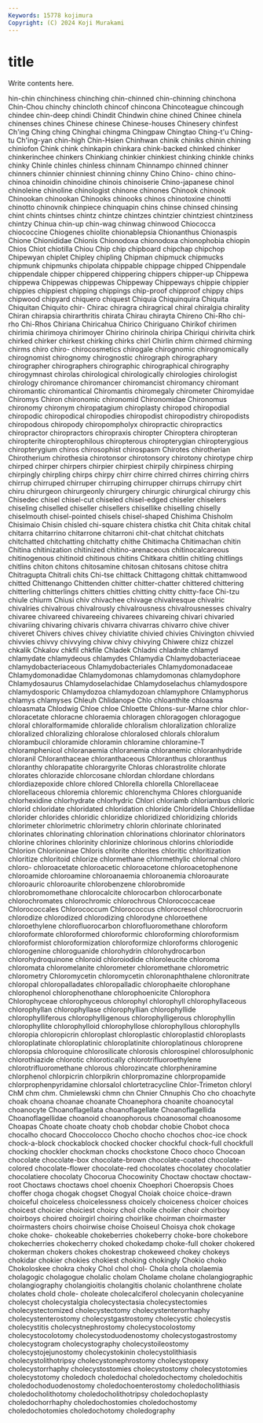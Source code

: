 ```yaml
---
Keywords: 15778 kojimura
Copyright: (C) 2024 Koji Murakami
---
```


# title

Write contents here.



hin-chin chinchiness chinching
chin-chinned chin-chinning chinchona Chin-Chou chinchy chincloth chincof chincona Chincoteague chincough
chindee chin-deep chindi Chindit Chindwin chine chined Chinee chinela chinenses
chines Chinese chinese Chinese-houses Chinesery chinfest Ch'ing Ching ching Chinghai
chingma Chingpaw Chingtao Ching-t'u Ching-tu Ch'ing-yan chin-high Chin-Hsien Chinhwan chinik
chiniks chinin chining chiniofon Chink chink chinkapin chinkara chink-backed chinked
chinker chinkerinchee chinkers Chinkiang chinkier chinkiest chinking chinkle chinks chinky
Chinle chinles chinless chinnam Chinnampo chinned chinner chinners chinnier chinniest
chinning chinny Chino Chino- chino chino- chinoa chinoidin chinoidine chinois
chinoiserie Chino-japanese chinol chinoleine chinoline chinologist chinone chinones Chinook chinook
Chinookan chinookan Chinooks chinooks chinos chinotoxine chinotti chinotto chinovnik chinpiece
chinquapin chins chinse chinsed chinsing chint chints chintses chintz chintze
chintzes chintzier chintziest chintziness chintzy Chinua chin-up chin-wag chinwag chinwood
Chiococca chiococcine Chiogenes chiolite chionablepsia Chionanthus Chionaspis Chione Chionididae Chionis
Chionodoxa chionodoxa chionophobia chiopin Chios Chiot chiotilla Chiou Chip chip
chipboard chipchap chipchop Chipewyan chiplet Chipley chipling Chipman chipmuck chipmucks
chipmunk chipmunks chipolata chippable chippage chipped Chippendale chippendale chipper chippered
chippering chippers chipper-up Chippewa chippewa Chippewas chippewas Chippeway Chippeways chippie
chippier chippies chippiest chipping chippings chip-proof chipproof chippy chips chipwood
chipyard chiquero chiquest Chiquia Chiquinquira Chiquita Chiquitan Chiquito chir- Chirac
chiragra chiragrical chiral chiralgia chirality Chiran chirapsia chirarthritis chirata Chirau
chirayta Chireno Chi-Rho chi-rho Chi-Rhos Chiriana Chiricahua Chirico Chiriguano Chirikof
chirimen chirimia chirimoya chirimoyer Chirino chirinola chiripa Chiriqui chirivita chirk
chirked chirker chirkest chirking chirks chirl Chirlin chirm chirmed chirming
chirms chiro chiro- chirocosmetics chirogale chirognomic chirognomically chirognomist chirognomy chirognostic
chirograph chirographary chirographer chirographers chirographic chirographical chirography chirogymnast chirolas chirological
chirologically chirologies chirologist chirology chiromance chiromancer chiromancist chiromancy chiromant chiromantic
chiromantical Chiromantis chiromegaly chirometer Chiromyidae Chiromys Chiron chironomic chironomid Chironomidae
Chironomus chironomy chironym chiropatagium chiroplasty chiropod chiropodial chiropodic chiropodical chiropodies
chiropodist chiropodistry chiropodists chiropodous chiropody chiropompholyx chiropractic chiropractics chiropractor chiropractors
chiropraxis chiropter Chiroptera chiropteran chiropterite chiropterophilous chiropterous chiropterygian chiropterygious chiropterygium
chiros chirosophist chirospasm Chirotes chirotherian Chirotherium chirothesia chirotonsor chirotonsory chirotony
chirotype chirp chirped chirper chirpers chirpier chirpiest chirpily chirpiness chirping
chirpingly chirpling chirps chirpy chirr chirre chirred chirres chirring chirrs
chirrup chirruped chirruper chirruping chirrupper chirrups chirrupy chirt chiru chirurgeon
chirurgeonly chirurgery chirurgic chirurgical chirurgy chis Chisedec chisel chisel-cut chiseled
chisel-edged chiseler chiselers chiseling chiselled chiseller chisellers chisellike chiselling chiselly
chiselmouth chisel-pointed chisels chisel-shaped Chishima Chisholm Chisimaio Chisin chisled chi-square
chistera chistka chit Chita chitak chital chitarra chitarrino chitarrone chitarroni
chit-chat chitchat chitchats chitchatted chitchatting chitchatty chithe Chitimacha Chitimachan chitin
Chitina chitinization chitinized chitino-arenaceous chitinocalcareous chitinogenous chitinoid chitinous chitins Chitkara
chitlin chitling chitlings chitlins chiton chitons chitosamine chitosan chitosans chitose
chitra Chitragupta Chitrali chits Chi-tse chittack Chittagong chittak chittamwood chitted
Chittenango Chittenden chitter chitter-chatter chittered chittering chitterling chitterlings chitters chitties
chitting chitty chitty-face Chi-tzu chiule chiurm Chiusi chiv chivachee chivage
chivalresque chivalric chivalries chivalrous chivalrously chivalrousness chivalrousnesses chivalry chivaree chivareed
chivareeing chivarees chivareing chivari chivaried chivariing chivaring chivaris chivarra chivarras
chivarro chive chiver chiveret Chivers chives chivey chiviatite chivied chivies
Chivington chivvied chivvies chivvy chivvying chivw chivy chivying Chiwere chizz
chizzel chkalik Chkalov chkfil chkfile Chladek Chladni chladnite chlamyd chlamydate
chlamydeous chlamydes Chlamydia Chlamydobacteriaceae chlamydobacteriaceous Chlamydobacteriales Chlamydomonadaceae Chlamydomonadidae Chlamydomonas chlamydomonas
chlamydophore Chlamydosaurus Chlamydoselachidae Chlamydoselachus chlamydospore chlamydosporic Chlamydozoa chlamydozoan chlamyphore Chlamyphorus
chlamys chlamyses Chleuh Chlidanope Chlo chloanthite chloasma chloasmata Chlodwig Chloe
chloe Chloette Chlons-sur-Marne chlor chlor- chloracetate chloracne chloraemia chloragen chloragogen
chloragogue chloral chloralformamide chloralide chloralism chloralization chloralize chloralized chloralizing chloralose
chloralosed chlorals chloralum chlorambucil chloramide chloramin chloramine chloramine-T chloramphenicol chloranaemia
chloranemia chloranemic chloranhydride chloranil Chloranthaceae chloranthaceous Chloranthus chloranthus chloranthy chlorapatite
chlorargyrite Chloras chlorastrolite chlorate chlorates chlorazide chlorcosane chlordan chlordane chlordans
chlordiazepoxide chlore chlored Chlorella chlorella Chlorellaceae chlorellaceous chloremia chloremic chlorenchyma
Chlores chlorguanide chlorhexidine chlorhydrate chlorhydric Chlori chloriamb chloriambus chloric chlorid
chloridate chloridated chloridation chloride Chloridella Chloridellidae chlorider chlorides chloridic chloridize
chloridized chloridizing chlorids chlorimeter chlorimetric chlorimetry chlorin chlorinate chlorinated chlorinates
chlorinating chlorination chlorinations chlorinator chlorinators chlorine chlorines chlorinity chlorinize chlorinous
chlorins chloriodide Chlorion Chlorioninae Chloris chlorite chlorites chloritic chloritization chloritize
chloritoid chlorize chlormethane chlormethylic chlornal chloro chloro- chloroacetate chloroacetic chloroacetone
chloroacetophenone chloroamide chloroamine chloroanaemia chloroanemia chloroaurate chloroauric chloroaurite chlorobenzene chlorobromide
chlorobromomethane chlorocalcite chlorocarbon chlorocarbonate chlorochromates chlorochromic chlorochrous Chlorococcaceae Chlorococcales Chlorococcum
Chlorococcus chlorocresol chlorocruorin chlorodize chlorodized chlorodizing chlorodyne chloroethene chloroethylene chlorofluorocarbon
chlorofluoromethane chloroform chloroformate chloroformed chloroformic chloroforming chloroformism chloroformist chloroformization chloroformize
chloroforms chlorogenic chlorogenine chloroguanide chlorohydrin chlorohydrocarbon chlorohydroquinone chloroid chloroiodide chloroleucite
chloroma chloromata chloromelanite chlorometer chloromethane chlorometric chlorometry Chloromycetin chloromycetin chloronaphthalene
chloronitrate chloropal chloropalladates chloropalladic chlorophaeite chlorophane chlorophenol chlorophenothane chlorophoenicite Chlorophora
Chlorophyceae chlorophyceous chlorophyl chlorophyll chlorophyllaceous chlorophyllan chlorophyllase chlorophyllian chlorophyllide chlorophylliferous
chlorophylligenous chlorophylligerous chlorophyllin chlorophyllite chlorophylloid chlorophyllose chlorophyllous chlorophylls chloropia chloropicrin
chloroplast chloroplastic chloroplastid chloroplasts chloroplatinate chloroplatinic chloroplatinite chloroplatinous chloroprene chloropsia
chloroquine chlorosilicate chlorosis chlorospinel chlorosulphonic chlorothiazide chlorotic chlorotically chlorotrifluoroethylene chlorotrifluoromethane
chlorous chlorozincate chlorpheniramine chlorphenol chlorpicrin chlorpikrin chlorpromazine chlorpropamide chlorprophenpyridamine chlorsalol
chlortetracycline Chlor-Trimeton chloryl ChM chm chm. Chmielewski chmn chn Chnier
Chnuphis Cho cho choachyte choak choana choanae choanate Choanephora choanite
choanocytal choanocyte Choanoflagellata choanoflagellate Choanoflagellida Choanoflagellidae choanoid choanophorous choanosomal choanosome
Choapas Choate choate choaty chob chobdar chobie Chobot choca chocalho
chocard Choccolocco Chocho chocho chochos choc-ice chock chock-a-block chockablock chocked
chocker chockful chock-full chockfull chocking chockler chockman chocks chockstone Choco
choco Chocoan chocolate chocolate-box chocolate-brown chocolate-coated chocolate-colored chocolate-flower chocolate-red chocolates
chocolatey chocolatier chocolatiere chocolaty Chocorua Chocowinity Choctaw choctaw choctaw-root Choctaws
choctaws choel choenix Choephori Choeropsis Choes choffer choga chogak chogset
Chogyal Choiak choice choice-drawn choiceful choiceless choicelessness choicely choiceness choicer
choices choicest choicier choiciest choicy choil choile choiler choir choirboy
choirboys choired choirgirl choiring choirlike choirman choirmaster choirmasters choirs choirwise
choise Choiseul Choisya chok chokage choke choke- chokeable chokeberries chokeberry
choke-bore chokebore chokecherries chokecherry choked chokedamp choke-full choker chokered chokerman
chokers chokes chokestrap chokeweed chokey chokeys chokidar chokier chokies chokiest
choking chokingly Chokio choko Chokoloskee chokra choky Chol chol chol-
Chola chola cholaemia cholagogic cholagogue cholalic cholam Cholame cholane cholangiographic
cholangiography cholangioitis cholangitis cholanic cholanthrene cholate cholates chold chole- choleate
cholecalciferol cholecyanin cholecyanine cholecyst cholecystalgia cholecystectasia cholecystectomies cholecystectomized cholecystectomy cholecystenterorrhaphy
cholecystenterostomy cholecystgastrostomy cholecystic cholecystis cholecystitis cholecystnephrostomy cholecystocolostomy cholecystocolotomy cholecystoduodenostomy cholecystogastrostomy
cholecystogram cholecystography cholecystoileostomy cholecystojejunostomy cholecystokinin cholecystolithiasis cholecystolithotripsy cholecystonephrostomy cholecystopexy cholecystorrhaphy
cholecystostomies cholecystostomy cholecystotomies cholecystotomy choledoch choledochal choledochectomy choledochitis choledochoduodenostomy choledochoenterostomy
choledocholithiasis choledocholithotomy choledocholithotripsy choledochoplasty choledochorrhaphy choledochostomies choledochostomy choledochotomies choledochotomy choledography

